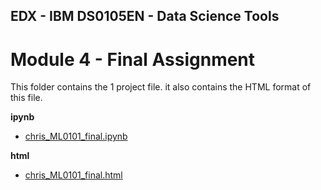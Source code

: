 ## EDX - IBM DS0105EN - Data Science Tools

# Module 4 -  Final Assignment

This folder contains the 1 project file. it also contains the HTML format of this file.

**ipynb**

- [chris_ML0101_final.ipynb](chris_ML0101_final.ipynb)

**html**

- [chris_ML0101_final.html](chris_ML0101_final.html)

